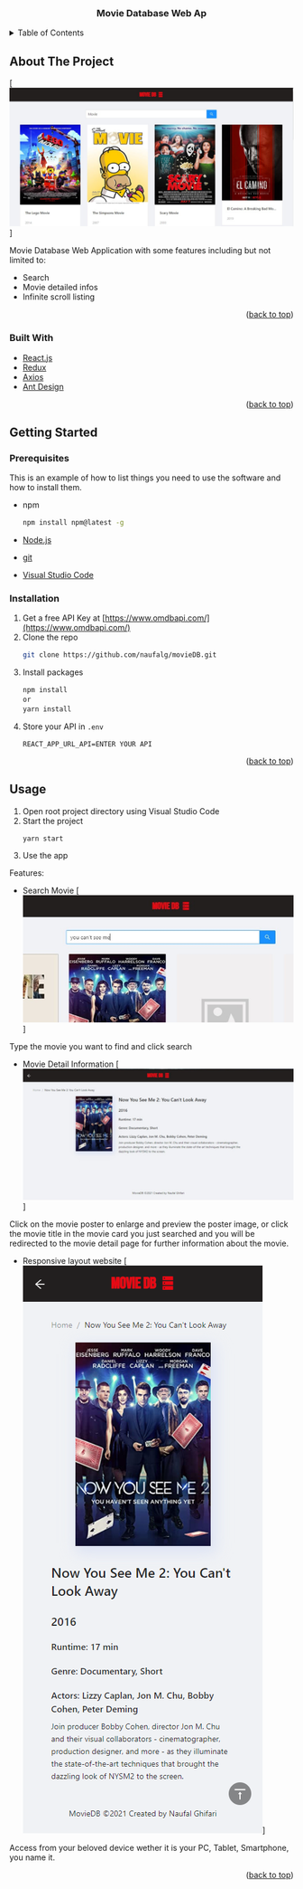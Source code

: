 <div id="top"></div>

<br />
<div align="center">
  <h3 align="center">Movie Database Web Ap</h3>
</div>

<!-- TABLE OF CONTENTS -->
<details>
  <summary>Table of Contents</summary>
  <ol>
    <li>
      <a href="#about-the-project">About The Project</a>
      <ul>
        <li><a href="#built-with">Built With</a></li>
      </ul>
    </li>
    <li>
      <a href="#getting-started">Getting Started</a>
      <ul>
        <li><a href="#prerequisites">Prerequisites</a></li>
        <li><a href="#installation">Installation</a></li>
      </ul>
    </li>
    <li><a href="#usage">Usage</a></li>
    
  </ol>
</details>

<!-- ABOUT THE PROJECT -->

## About The Project

[![1][screenshot-1]]

Movie Database Web Application with some features including but not limited to:

- Search
- Movie detailed infos
- Infinite scroll listing

<p align="right">(<a href="#top">back to top</a>)</p>

### Built With

- [React.js](https://reactjs.org/)
- [Redux](https://redux.js.org/)
- [Axios](https://axios-http.com/docs/intro)
- [Ant Design](https://ant.design/)

<p align="right">(<a href="#top">back to top</a>)</p>

## Getting Started

### Prerequisites

This is an example of how to list things you need to use the software and how to install them.

- npm

  ```sh
  npm install npm@latest -g
  ```

- [Node.js](https://nodejs.org/en/)

- [git](https://git-scm.com/downloads)

- [Visual Studio Code](https://code.visualstudio.com/)

### Installation

1. Get a free API Key at [https://www.omdbapi.com/](https://www.omdbapi.com/)
2. Clone the repo
   ```sh
   git clone https://github.com/naufalg/movieDB.git
   ```
3. Install packages
   ```sh
   npm install
   or
   yarn install
   ```
4. Store your API in `.env`
   ```env
   REACT_APP_URL_API=ENTER YOUR API
   ```

<p align="right">(<a href="#top">back to top</a>)</p>

<!-- USAGE EXAMPLES -->

## Usage

1. Open root project directory using Visual Studio Code
2. Start the project
   ```env
   yarn start
   ```
3. Use the app

Features:
- Search Movie
  [![2][screenshot-2]]

Type the movie you want to find and click search

- Movie Detail Information
  [![3][screenshot-3]]

Click on the movie poster to enlarge and preview the poster image, or click the movie title in the movie card you just searched and you will be redirected to the movie detail page for further information about the movie.

- Responsive layout website
  [![4][screenshot-4]]

Access from your beloved device wether it is your PC, Tablet, Smartphone, you name it.

<p align="right">(<a href="#top">back to top</a>)</p>

[screenshot-1]: images/screenshot-1.jpg
[screenshot-2]: images/screenshot-2.jpg
[screenshot-3]: images/screenshot-3.jpg
[screenshot-4]: images/screenshot-4.png
